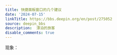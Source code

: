 ```yaml
---
title: 快捷面板窗口的几个建议
date: '2024-07-15'
linkTitle: https://bbs.deepin.org/en/post/275052
source: deepin_bbs
description:  漂泊的旅客 
disable_comments: true
---
```

现象：
